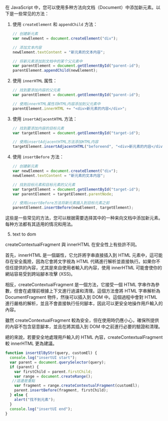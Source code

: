 在 JavaScript 中，您可以使用多种方法向文档（Document）中添加新元素。以下是一些常见的方法：

1. 使用 `createElement` 和 `appendChild` 方法：

   ```javascript
   // 创建新元素
   var newElement = document.createElement("div");

   // 添加文本内容
   newElement.textContent = "新元素的文本内容";

   // 将新元素添加到文档中的某个父元素中
   var parentElement = document.getElementById("parent-id");
   parentElement.appendChild(newElement);
   ```

2. 使用 `innerHTML` 属性：

   ```javascript
   // 找到要添加内容的父元素
   var parentElement = document.getElementById("parent-id");

   // 使用innerHTML属性将HTML内容添加到父元素中
   parentElement.innerHTML += "<div>新元素的内容</div>";
   ```

3. 使用 `insertAdjacentHTML` 方法：

   ```javascript
   // 找到要添加内容的目标元素
   var targetElement = document.getElementById("target-id");

   // 使用insertAdjacentHTML方法添加HTML内容
   targetElement.insertAdjacentHTML("beforeend", "<div>新元素的内容</div>");
   ```

4. 使用 `insertBefore` 方法：

   ```javascript
   // 创建新元素
   var newElement = document.createElement("div");
   newElement.textContent = "新元素的文本内容";

   // 找到目标元素和目标元素的父元素
   var targetElement = document.getElementById("target-id");
   var parentElement = targetElement.parentNode;

   // 使用insertBefore方法将新元素插入到目标元素之前
   parentElement.insertBefore(newElement, targetElement);
   ```

这些是一些常见的方法，您可以根据需要选择其中的一种来向文档中添加新元素。每种方法都有其适用的情况和用法。

5. text to dom


createContextualFragment 與 innerHTML 在安全性上有些許不同。

首先，innerHTML 是一個屬性，它允許將字串直接插入到 HTML 元素中，這可能存在安全風險，因為它會將文字視為 HTML 代碼進行解析並直接執行。如果你不信任提供的內容，尤其是來自使用者輸入的內容，使用 innerHTML 可能會使你的網站容易受到跨站腳本攻擊 (XSS)。

相反，createContextualFragment 是一個方法，它接受一個 HTML 字串作為參數，但會在處理前根據上下文進行過濾和清理。這個方法會將 HTML 字串解析為 DocumentFragment 物件，然後可以插入到 DOM 中。這個過程中會對 HTML 進行嚴格的解析，並且不會直接執行任何腳本，因此可以更安全地操作用戶輸入的內容。

雖然 createContextualFragment 較為安全，但在使用時仍應小心，確保所提供的內容不包含惡意腳本，並且在將其插入到 DOM 中之前進行必要的驗證和清理。

總的來說，若要安全地處理用戶輸入的 HTML 內容，createContextualFragment 較 innerHTML 更為建議。

```js
function insertElByStr(query, customEl) {
  console.log("insertUI start");
  var parent = document.querySelector(query);
  if (parent) {
    var firstChild = parent.firstChild;
    var range = document.createRange();
   //這邊是重點
    var fragment = range.createContextualFragment(customEl);
    parent.insertBefore(fragment, firstChild);
  } else {
    alert("找不到元素");
  }
  console.log("insertUI end");
}
```
